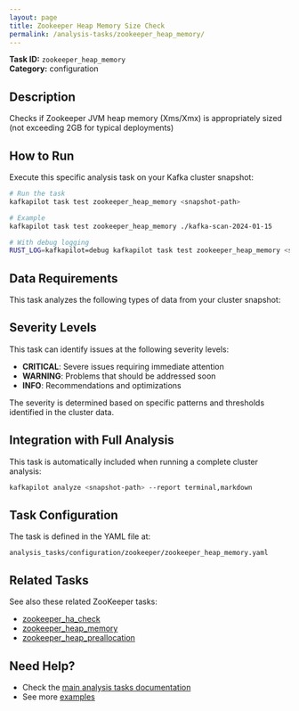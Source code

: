 ```yaml
---
layout: page
title: Zookeeper Heap Memory Size Check
permalink: /analysis-tasks/zookeeper_heap_memory/
---
```


**Task ID:** `zookeeper_heap_memory`  
**Category:** configuration

## Description

Checks if Zookeeper JVM heap memory (Xms/Xmx) is appropriately sized (not exceeding 2GB for typical deployments)

## How to Run

Execute this specific analysis task on your Kafka cluster snapshot:

```bash
# Run the task
kafkapilot task test zookeeper_heap_memory <snapshot-path>

# Example
kafkapilot task test zookeeper_heap_memory ./kafka-scan-2024-01-15

# With debug logging
RUST_LOG=kafkapilot=debug kafkapilot task test zookeeper_heap_memory <snapshot-path>
```

## Data Requirements

This task analyzes the following types of data from your cluster snapshot:



## Severity Levels

This task can identify issues at the following severity levels:

- **CRITICAL**: Severe issues requiring immediate attention
- **WARNING**: Problems that should be addressed soon  
- **INFO**: Recommendations and optimizations

The severity is determined based on specific patterns and thresholds identified in the cluster data.

## Integration with Full Analysis

This task is automatically included when running a complete cluster analysis:

```bash
kafkapilot analyze <snapshot-path> --report terminal,markdown
```

## Task Configuration

The task is defined in the YAML file at:
```
analysis_tasks/configuration/zookeeper/zookeeper_heap_memory.yaml
```

## Related Tasks

See also these related ZooKeeper tasks:
- [zookeeper_ha_check](../zookeeper_ha_check)
- [zookeeper_heap_memory](../zookeeper_heap_memory)
- [zookeeper_heap_preallocation](../zookeeper_heap_preallocation)

## Need Help?

- Check the [main analysis tasks documentation](../)
- See more [examples](/examples#analysis-tasks)

